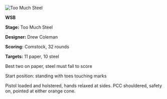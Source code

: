 ![Too Much Steel](https://github.com/bagellord/USPSA-Stages/blob/master/30%2B%20rounds/Swinging%20out%20my%20Back%20Door%20-%2032%20rounds%20-%20Comstock/Swinging%20out%20my%20Back%20Door.png)

<b>WSB</b>

<b>Stage:</b> Too Much Steel

<b>Designer:</b> Drew Coleman

<b>Scoring:</b> Comstock, 32 rounds

<b>Targets:</b> 11 paper, 10 steel

Best two on paper, steel must fall to score

Start position: standing with toes touching marks

Pistol loaded and holstered, hands relaxed at sides. PCC shouldered, safety on, pointed at either orange cone.
